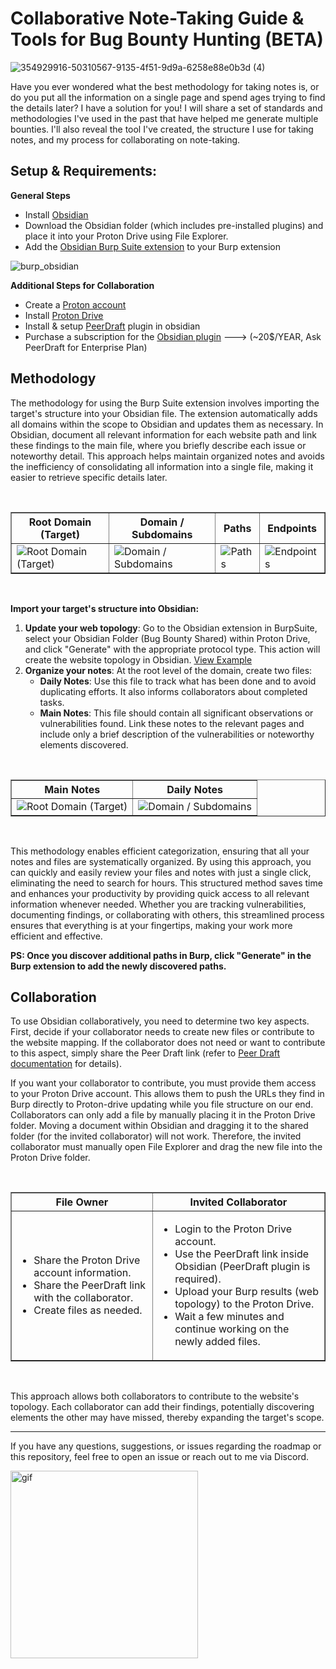 
# Collaborative Note-Taking Guide & Tools for Bug Bounty Hunting (BETA)

![354929916-50310567-9135-4f51-9d9a-6258e88e0b3d (4)](https://github.com/user-attachments/assets/530dca62-d775-49cd-82ca-8c2cdb18038e)

Have you ever wondered what the best methodology for taking notes is, or do you put all the information on a single page and spend ages trying to find the details later? I have a solution for you! I will share a set of standards and methodologies I've used in the past that have helped me generate multiple bounties. I'll also reveal the tool I've created, the structure I use for taking notes, and my process for collaborating on note-taking.

## Setup & Requirements:

**General Steps**
- Install [Obsidian](https://obsidian.md/)
- Download the Obsidian folder (which includes pre-installed plugins) and place it into your Proton Drive using File Explorer.
- Add the [Obsidian Burp Suite extension](https://github.com/Hacking-Notes/collaborative-note-taking-guide-bug-bounty-tools/blob/main/Obsidan_BurpSuite.py) to your Burp extension

![burp_obsidian](https://github.com/user-attachments/assets/923d093d-e41a-486b-8bfe-39bc335d0296)

**Additional Steps for Collaboration**
- Create a [Proton account](https://proton.me/support/set-up-proton-drive)
- Install [Proton Drive](https://proton.me/drive/download)
- Install & setup [PeerDraft](https://www.peerdraft.app/) plugin in obsidian
- Purchase a subscription for the [Obsidian plugin](https://www.peerdraft.app/) ---> (~20$/YEAR, Ask PeerDraft for Enterprise Plan)

## Methodology

The methodology for using the Burp Suite extension involves importing the target's structure into your Obsidian file. The extension automatically adds all domains within the scope to Obsidian and updates them as necessary. In Obsidian, document all relevant information for each website path and link these findings to the main file, where you briefly describe each issue or noteworthy detail. This approach helps maintain organized notes and avoids the inefficiency of consolidating all information into a single file, making it easier to retrieve specific details later.

<br>

<table border="1">
  <tr>
    <th>Root Domain (Target)</th>
    <th>Domain / Subdomains</th>
    <th>Paths</th>
    <th>Endpoints</th>
  </tr>
  <tr>
    <td><img src="https://github.com/user-attachments/assets/549f66af-9491-4e91-8d8c-7b96e560cb19" alt="Root Domain (Target)"></td>
    <td><img src="https://github.com/user-attachments/assets/e7cba72e-0fa7-44be-8b7e-841925ef88b9" alt="Domain / Subdomains"></td>
    <td><img src="https://github.com/user-attachments/assets/a08ab669-37da-4564-bd22-9298636af2c6" alt="Paths"></td>
    <td><img src="https://github.com/user-attachments/assets/145873f3-e4e1-435e-97db-aff1cc811c53" alt="Endpoints"></td>
  </tr>
</table>

<br>

**Import your target's structure into Obsidian:**

1. **Update your web topology**: Go to the Obsidian extension in BurpSuite, select your Obsidian Folder (Bug Bounty Shared) within Proton Drive, and click "Generate" with the appropriate protocol type. This action will create the website topology in Obsidian. [View Example](https://github.com/user-attachments/assets/1e97c6c2-f034-4b17-9218-1fbfcc63f048)
2. **Organize your notes**: At the root level of the domain, create two files:
   - **Daily Notes**: Use this file to track what has been done and to avoid duplicating efforts. It also informs collaborators about completed tasks.
   - **Main Notes**: This file should contain all significant observations or vulnerabilities found. Link these notes to the relevant pages and include only a brief description of the vulnerabilities or noteworthy elements discovered.

<br>

<table border="1">
  <tr>
    <th>Main Notes</th>
    <th>Daily Notes</th>
  </tr>
  <tr>
    <td><img src="https://github.com/user-attachments/assets/4bcc2544-18f8-4cfb-887d-7d711e72b12e" alt="Root Domain (Target)"></td>
    <td><img src="https://github.com/user-attachments/assets/18883a02-4a47-4976-a638-799713e0fcca" alt="Domain / Subdomains"></td>
  </tr>
</table>

<br>

This methodology enables efficient categorization, ensuring that all your notes and files are systematically organized. By using this approach, you can quickly and easily review your files and notes with just a single click, eliminating the need to search for hours. This structured method saves time and enhances your productivity by providing quick access to all relevant information whenever needed. Whether you are tracking vulnerabilities, documenting findings, or collaborating with others, this streamlined process ensures that everything is at your fingertips, making your work more efficient and effective.

**PS: Once you discover additional paths in Burp, click "Generate" in the Burp extension to add the newly discovered paths.**

## Collaboration

To use Obsidian collaboratively, you need to determine two key aspects. First, decide if your collaborator needs to create new files or contribute to the website mapping. If the collaborator does not need or want to contribute to this aspect, simply share the Peer Draft link (refer to [Peer Draft documentation](https://github.com/peerdraft/obsidian-plugin) for details).

If you want your collaborator to contribute, you must provide them access to your Proton Drive account. This allows them to push the URLs they find in Burp directly to Proton-drive updating while you file structure on our end. Collaborators can only add a file by manually placing it in the Proton Drive folder. Moving a document within Obsidian and dragging it to the shared folder (for the invited collaborator) will not work. Therefore, the invited collaborator must manually open File Explorer and drag the new file into the Proton Drive folder.

<br>

<table border="1">
  <tr>
    <th>File Owner</th>
    <th>Invited Collaborator</th>
  </tr>
  <tr>
    <td>
      <ul>
        <li>Share the Proton Drive account information.</li>
        <li>Share the PeerDraft link with the collaborator.</li>
        <li>Create files as needed.</li>
      </ul>
    </td>
    <td>
      <ul>
        <li>Login to the Proton Drive account.</li>
        <li>Use the PeerDraft link inside Obsidian (PeerDraft plugin is required).</li>
        <li>Upload your Burp results (web topology) to the Proton Drive.</li>
        <li>Wait a few minutes and continue working on the newly added files.</li>
      </ul>
    </td>
  </tr>
</table>

<br>

This approach allows both collaborators to contribute to the website's topology. Each collaborator can add their findings, potentially discovering elements the other may have missed, thereby expanding the target's scope.

---

If you have any questions, suggestions, or issues regarding the roadmap or this repository, feel free to open an issue or reach out to me via Discord.

  <a href="https://discord.com">
  <img width="300" src="https://github.com/Hacking-Notes/Hacking-Notes/assets/118412415/5f34c47e-8f9e-40ef-885d-91ee9a6c5989" alt="gif">
  </a>



